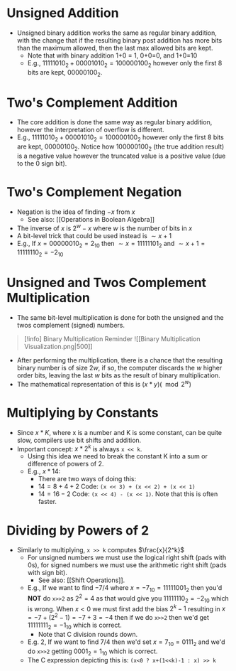 # Unsigned Addition
- Unsigned binary addition works the same as regular binary addition, with the change that if the resulting binary post addition has more bits than the maximum allowed, then the last max allowed bits are kept.
	- Note that with binary addition 1+0 = 1, 0+0=0, and 1+0=10
	- E.g., $11111010_2 + 00001010_2 = 100000100_2$ however only the first 8 bits are kept, $00000100_2$. 
# Two's Complement Addition
- The core addition is done the same way as regular binary addition, however the interpretation of overflow is different.
- E.g., $11111010_2 + 00001010_2 = 100000100_2$ however only the first 8 bits are kept, $00000100_2$. Notice how $100000100_2$ (the true addition result) is a negative value however the truncated value is a positive value (due to the 0 sign bit).
# Two's Complement Negation
- Negation is the idea of finding $-x$ from $x$
	- See also: [[Operations in Boolean Algebra]]
- The inverse of $x$ is $2^w-x$ where $w$ is the number of bits in $x$
- A bit-level trick that could be used instead is $\sim x+1$
- E.g., If $x=00000010_2=2_{10}$ then $\sim x = 11111101_2$ and $\sim x + 1 = 11111110_2=-2_{10}$
# Unsigned and Twos Complement Multiplication
- The same bit-level multiplication is done for both the unsigned and the twos complement (signed) numbers.
> [!info] Binary Multiplication Reminder
![[Binary Multiplication Visualization.png|500]]
- After performing the multiplication, there is a chance that the resulting binary number is of size $2w$, if so, the computer discards the $w$ higher order bits, leaving the last $w$ bits as the result of binary multiplication.
- The mathematical representation of this is $(x*y)(\mod 2^w)$
# Multiplying by Constants
- Since $x*K$, where x is a number and K is some constant, can be quite slow, compilers use bit shifts and addition.
- Important concept: $x*2^k$ is always `x << k`.
	- Using this idea we need to break the constant K into a sum or difference of powers of 2.
	- E.g., $x*14$:
		- There are two ways of doing this:
		- $14 = 8+4+2$ Code: `(x << 3) + (x << 2) + (x << 1)`
		- $14=16-2$ Code: `(x << 4) - (x << 1)`. Note that this is often faster.
# Dividing by Powers of 2
- Similarly to multiplying, `x >> k` computes $\frac{x}{2^k}$
	- For unsigned numbers we must use the logical right shift (pads with 0s), for signed numbers we must use the arithmetic right shift (pads with sign bit).
		- See also: [[Shift Operations]].
	- E.g., If we want to find $-7/4$ where $x=-7_{10}=11111001_2$ then you'd **NOT** do `x>>2` as $2^2=4$ as that would give you $11111110_2=-2_{10}$ which is wrong. When $x<0$ we must first add the bias $2^k-1$ resulting in $x=-7+(2^2-1)=-7+3=-4$ then if we do `x>>2` then we'd get $11111111_2=-1_{10}$ which is correct.
		- Note that C division rounds down.
	- E.g. 2, If we want to find $7/4$ then we'd set $x=7_{10}=0111_2$ and we'd do `x>>2` getting $0001_2=1_{10}$ which is correct.
	- The C expression depicting this is: `(x<0 ? x+(1<<k)-1 : x) >> k`